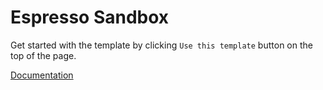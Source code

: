 # Espresso Sandbox

Get started with the template by clicking `Use this template` button on the top of the page.

[Documentation](https://mantine.dev/guides/vite/)
